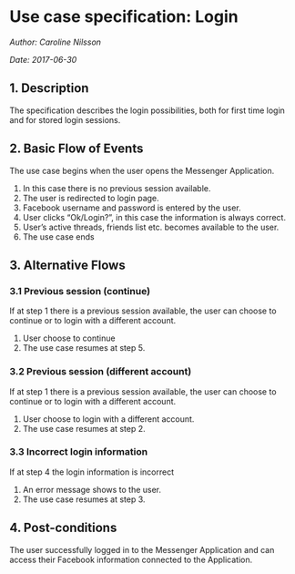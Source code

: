 # Use case specification: Login

*Author: Caroline Nilsson*

*Date: 2017-06-30*

## 1. Description

  The specification describes the login possibilities, both for first time login and for stored login sessions.

## 2. Basic Flow of Events

  The use case begins when the user opens the Messenger Application.

  1. In this case there is no previous session available.
  2. The user is redirected to login page.
  3. Facebook username and password is entered by the user.
  4. User clicks “Ok/Login?”, in this case the information is always correct.
  5. User’s active threads, friends list etc. becomes available to the user.
  6. The use case ends

## 3. Alternative Flows

### 3.1 Previous session (continue)
  If at step 1 there is a previous session available, the user can choose to continue or to login with a different account.

  1.	User choose to continue
  2.	The use case resumes at step 5.

### 3.2 Previous session (different account)
  If at step 1 there is a previous session available, the user can choose to continue or to login with a different account.

  1.	User choose to login with a different account.
  2.	The use case resumes at step 2.

### 3.3 Incorrect login information
  If at step 4 the login information is incorrect

  1.	An error message shows to the user.
  2.	The use case resumes at step 3.

## 4. Post-conditions
  The user successfully logged in to the Messenger Application and can access their Facebook information connected to the Application.
